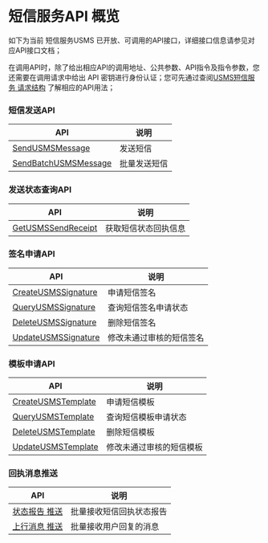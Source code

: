 # 短信服务API 概览



如下为当前 短信服务USMS 已开放、可调用的API接口，详细接口信息请参见对应API接口文档；

在调用API时，除了给出相应API的调用地址、公共参数、API指令及指令参数，您还需要在调用请求中给出 API 密钥进行身份认证；您可先通过查阅[USMS短信服务 请求结构](/usms/api_docs/req_construct/req_cons) 了解相应的API用法；



### 短信发送API

| API                                                          | 说明         |
| ------------------------------------------------------------ | ------------ |
| [SendUSMSMessage](https://docs.ucloud.cn/api/usms-api/send_usms_message) | 发送短信     |
| [SendBatchUSMSMessage](https://docs.ucloud.cn/api/usms-api/send_batch_usms_message) | 批量发送短信 |



### 发送状态查询API

| API                                                          | 说明                 |
| ------------------------------------------------------------ | -------------------- |
| [GetUSMSSendReceipt](https://docs.ucloud.cn/api/usms-api/get_usms_send_receipt) | 获取短信状态回执信息 |



### 签名申请API

| API                                                          | 说明                     |
| ------------------------------------------------------------ | ------------------------ |
| [CreateUSMSSignature](https://docs.ucloud.cn/api/usms-api/create_usms_signature) | 申请短信签名             |
| [QueryUSMSSignature](https://docs.ucloud.cn/api/usms-api/query_usms_signature) | 查询短信签名申请状态     |
| [DeleteUSMSSignature](https://docs.ucloud.cn/api/usms-api/delete_usms_signature) | 删除短信签名             |
| [UpdateUSMSSignature](https://docs.ucloud.cn/api/usms-api/update_usms_signature) | 修改未通过审核的短信签名 |



### 模板申请API

| API                                                          | 说明                     |
| ------------------------------------------------------------ | ------------------------ |
| [CreateUSMSTemplate](https://docs.ucloud.cn/api/usms-api/create_usms_template) | 申请短信模板             |
| [QueryUSMSTemplate](https://docs.ucloud.cn/api/usms-api/query_usms_template) | 查询短信模板申请状态     |
| [DeleteUSMSTemplate](https://docs.ucloud.cn/api/usms-api/delete_usms_template) | 删除短信模板             |
| [UpdateUSMSTemplate](https://docs.ucloud.cn/api/usms-api/update_usms_template) | 修改未通过审核的短信模板 |



### 回执消息推送

| API                                                          | 说明                     |
| ------------------------------------------------------------ | ------------------------ |
| [状态报告 推送](https://docs.ucloud.cn/usms/api_docs/ret_message/retStatus) | 批量接收短信回执状态报告 |
| [上行消息 推送](https://docs.ucloud.cn/usms/api_docs/ret_message/upMes) | 批量接收用户回复的消息   |

